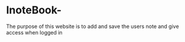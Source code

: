 # InoteBook-
The purpose of this website is to add and save the users note  and give access when logged in 
